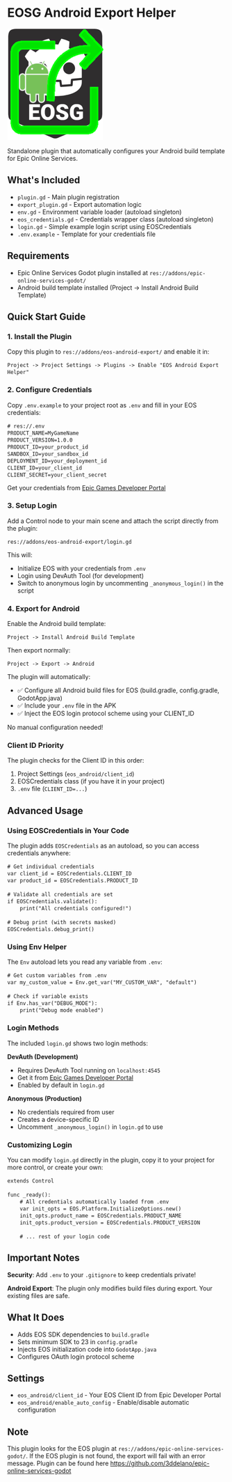 # EOSG Android Export Helper

![EOSG Export](EOSGExport.png)

Standalone plugin that automatically configures your Android build template for Epic Online Services.

## What's Included

- `plugin.gd` - Main plugin registration
- `export_plugin.gd` - Export automation logic
- `env.gd` - Environment variable loader (autoload singleton)
- `eos_credentials.gd` - Credentials wrapper class (autoload singleton)
- `login.gd` - Simple example login script using EOSCredentials
- `.env.example` - Template for your credentials file

## Requirements

- Epic Online Services Godot plugin installed at `res://addons/epic-online-services-godot/`
- Android build template installed (Project -> Install Android Build Template)

## Quick Start Guide

### 1. Install the Plugin

Copy this plugin to `res://addons/eos-android-export/` and enable it in:

```
Project -> Project Settings -> Plugins -> Enable "EOS Android Export Helper"
```

### 2. Configure Credentials

Copy `.env.example` to your project root as `.env` and fill in your EOS credentials:

```env
# res://.env
PRODUCT_NAME=MyGameName
PRODUCT_VERSION=1.0.0
PRODUCT_ID=your_product_id
SANDBOX_ID=your_sandbox_id
DEPLOYMENT_ID=your_deployment_id
CLIENT_ID=your_client_id
CLIENT_SECRET=your_client_secret
```

Get your credentials from [Epic Games Developer Portal](https://dev.epicgames.com/portal)

### 3. Setup Login

Add a Control node to your main scene and attach the script directly from the plugin:

```
res://addons/eos-android-export/login.gd
```

This will:

- Initialize EOS with your credentials from `.env`
- Login using DevAuth Tool (for development)
- Switch to anonymous login by uncommenting `_anonymous_login()` in the script

### 4. Export for Android

Enable the Android build template:

```
Project -> Install Android Build Template
```

Then export normally:

```
Project -> Export -> Android
```

The plugin will automatically:

- ✅ Configure all Android build files for EOS (build.gradle, config.gradle, GodotApp.java)
- ✅ Include your `.env` file in the APK
- ✅ Inject the EOS login protocol scheme using your CLIENT_ID

No manual configuration needed!

### Client ID Priority

The plugin checks for the Client ID in this order:

1. Project Settings (`eos_android/client_id`)
2. EOSCredentials class (if you have it in your project)
3. `.env` file (`CLIENT_ID=...`)

## Advanced Usage

### Using EOSCredentials in Your Code

The plugin adds `EOSCredentials` as an autoload, so you can access credentials anywhere:

```gdscript
# Get individual credentials
var client_id = EOSCredentials.CLIENT_ID
var product_id = EOSCredentials.PRODUCT_ID

# Validate all credentials are set
if EOSCredentials.validate():
    print("All credentials configured!")

# Debug print (with secrets masked)
EOSCredentials.debug_print()
```

### Using Env Helper

The `Env` autoload lets you read any variable from `.env`:

```gdscript
# Get custom variables from .env
var my_custom_value = Env.get_var("MY_CUSTOM_VAR", "default")

# Check if variable exists
if Env.has_var("DEBUG_MODE"):
    print("Debug mode enabled")
```

### Login Methods

The included `login.gd` shows two login methods:

**DevAuth (Development)**

- Requires DevAuth Tool running on `localhost:4545`
- Get it from [Epic Games Developer Portal](https://dev.epicgames.com/docs/dev-portal/dev-auth-tool)
- Enabled by default in `login.gd`

**Anonymous (Production)**

- No credentials required from user
- Creates a device-specific ID
- Uncomment `_anonymous_login()` in `login.gd` to use

### Customizing Login

You can modify `login.gd` directly in the plugin, copy it to your project for more control, or create your own:

```gdscript
extends Control

func _ready():
    # All credentials automatically loaded from .env
    var init_opts = EOS.Platform.InitializeOptions.new()
    init_opts.product_name = EOSCredentials.PRODUCT_NAME
    init_opts.product_version = EOSCredentials.PRODUCT_VERSION

    # ... rest of your login code
```

## Important Notes

**Security**: Add `.env` to your `.gitignore` to keep credentials private!

**Android Export**: The plugin only modifies build files during export. Your existing files are safe.

## What It Does

- Adds EOS SDK dependencies to `build.gradle`
- Sets minimum SDK to 23 in `config.gradle`
- Injects EOS initialization code into `GodotApp.java`
- Configures OAuth login protocol scheme

## Settings

- `eos_android/client_id` - Your EOS Client ID from Epic Developer Portal
- `eos_android/enable_auto_config` - Enable/disable automatic configuration

## Note

This plugin looks for the EOS plugin at `res://addons/epic-online-services-godot/`. If the EOS plugin is not found, the export will fail with an error message.
Plugin can be found here https://github.com/3ddelano/epic-online-services-godot
